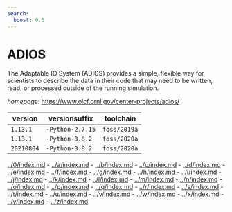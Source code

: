 ```yaml
---
search:
  boost: 0.5
---
```

# ADIOS

The Adaptable IO System (ADIOS) provides a simple, flexible way for scientists to describe the data in their code that may need to be written, read, or processed outside of the running simulation.

*homepage*: <https://www.olcf.ornl.gov/center-projects/adios/>

version | versionsuffix | toolchain
--------|---------------|----------
``1.13.1`` | ``-Python-2.7.15`` | ``foss/2019a``
``1.13.1`` | ``-Python-3.8.2`` | ``foss/2020a``
``20210804`` | ``-Python-3.8.2`` | ``foss/2020a``

[../0/index.md](0) - [../a/index.md](a) - [../b/index.md](b) - [../c/index.md](c) - [../d/index.md](d) - [../e/index.md](e) - [../f/index.md](f) - [../g/index.md](g) - [../h/index.md](h) - [../i/index.md](i) - [../j/index.md](j) - [../k/index.md](k) - [../l/index.md](l) - [../m/index.md](m) - [../n/index.md](n) - [../o/index.md](o) - [../p/index.md](p) - [../q/index.md](q) - [../r/index.md](r) - [../s/index.md](s) - [../t/index.md](t) - [../u/index.md](u) - [../v/index.md](v) - [../w/index.md](w) - [../x/index.md](x) - [../y/index.md](y) - [../z/index.md](z)

